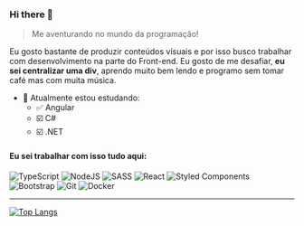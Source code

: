 ### Hi there 👋

> Me aventurando no mundo da programação!

Eu gosto bastante de produzir conteúdos vísuais e por isso busco trabalhar com desenvolvimento na parte do Front-end. Eu gosto de me desafiar, **eu sei centralizar uma div**, aprendo muito bem lendo e programo sem tomar café mas com muita música.

- 🌱 Atualmente estou estudando:
   - ✅ Angular
   - ☑️ C#
   - ☑️ .NET

#### Eu sei trabalhar com isso tudo aqui:

![TypeScript](https://img.shields.io/badge/typescript-%23007ACC.svg?style=for-the-badge&logo=typescript&logoColor=white)
![NodeJS](https://img.shields.io/badge/node.js-6DA55F?style=for-the-badge&logo=node.js&logoColor=white)
![SASS](https://img.shields.io/badge/SASS-hotpink.svg?style=for-the-badge&logo=SASS&logoColor=white)
![React](https://img.shields.io/badge/react-%2320232a.svg?style=for-the-badge&logo=react&logoColor=%2361DAFB)
![Styled Components](https://img.shields.io/badge/styled--components-DB7093?style=for-the-badge&logo=styled-components&logoColor=white)
![Bootstrap](https://img.shields.io/badge/bootstrap-%23563D7C.svg?style=for-the-badge&logo=bootstrap&logoColor=white)
![Git](https://img.shields.io/badge/git-%23F05033.svg?style=for-the-badge&logo=git&logoColor=white)
![Docker](https://img.shields.io/badge/docker-%230db7ed.svg?style=for-the-badge&logo=docker&logoColor=white)

<hr>

[![Top Langs](https://github-readme-stats.vercel.app/api/top-langs/?username=get-Friday&layout=compact)](https://github.com/get-Friday)
